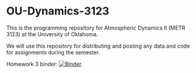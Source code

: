 # OU-Dynamics-3123

This is the programming repository for Atmospheric Dynamics II (METR 3123) at the University of Oklahoma.

We will use this repository for distributing and posting any data and code for assignments during the semester. 

Homework 3 binder: [![Binder](https://mybinder.org/badge_logo.svg)](https://mybinder.org/v2/gh/jhruppert/OU-Dynamics-3123/HEAD)

